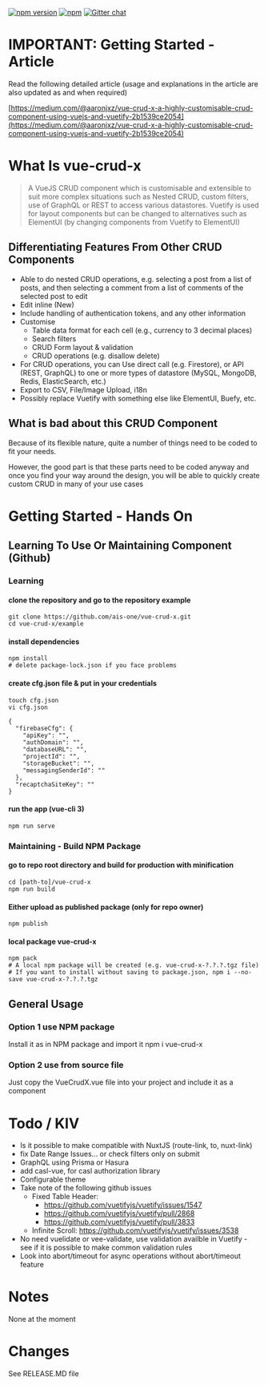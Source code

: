 [![npm version](https://badge.fury.io/js/vue-crud-x.svg)](https://badge.fury.io/js/vue-crud-x) [![npm](https://img.shields.io/npm/dm/vue-crud-x.svg)](https://www.npmjs.com/package/vue-crud-x) [![Gitter chat](https://badges.gitter.im/ais-one/gitter.png)](https://gitter.im/vuecrudx)

# IMPORTANT: Getting Started - Article

Read the following detailed article (usage and explanations in the article are also updated as and when required)

[https://medium.com/@aaronjxz/vue-crud-x-a-highly-customisable-crud-component-using-vuejs-and-vuetify-2b1539ce2054](https://medium.com/@aaronjxz/vue-crud-x-a-highly-customisable-crud-component-using-vuejs-and-vuetify-2b1539ce2054)


# What Is vue-crud-x

> A VueJS CRUD component which is customisable and extensible to suit more complex situations such as Nested CRUD, custom filters, use of GraphQL or REST to access various datastores. Vuetify is used for layout components but can be changed to alternatives such as ElementUI (by changing components from Vuetify to ElementUI)

## Differentiating Features From Other CRUD Components

 * Able to do nested CRUD operations, e.g. selecting a post from a list of posts, and then selecting a comment from a list of comments of the selected post to edit
 * Edit inline (New)
 * Include handling of authentication tokens, and any other information
 * Customise
   * Table data format for each cell (e.g., currency to 3 decimal places)
   * Search filters
   * CRUD Form layout & validation
   * CRUD operations (e.g. disallow delete)
 * For CRUD operations, you can Use direct call (e.g. Firestore), or API (REST, GraphQL) to one or more types of datastore (MySQL, MongoDB, Redis, ElasticSearch, etc.)
 * Export to CSV, File/Image Upload, i18n
 * Possibly replace Vuetify with something else like ElementUI, Buefy, etc.

## What is bad about this CRUD Component

Because of its flexible nature, quite a number of things need to be coded to fit your needs.

However, the good part is that these parts need to be coded anyway and once you find your way around the design, you will be able to quickly create custom CRUD in many of your use cases

# Getting Started - Hands On

## Learning To Use Or Maintaining Component (Github)

### Learning

#### clone the repository and go to the repository example
    git clone https://github.com/ais-one/vue-crud-x.git
    cd vue-crud-x/example

#### install dependencies
    npm install
    # delete package-lock.json if you face problems

#### create cfg.json file & put in your credentials
    touch cfg.json
    vi cfg.json

    {
      "firebaseCfg": {
        "apiKey": "",
        "authDomain": "",
        "databaseURL": "",
        "projectId": "",
        "storageBucket": "",
        "messagingSenderId": ""
      },
      "recaptchaSiteKey": ""  
    }

#### run the app (vue-cli 3)
    npm run serve

### Maintaining - Build NPM Package

#### go to repo root directory and build for production with minification
    cd [path-to]/vue-crud-x
    npm run build

#### Either upload as published package (only for repo owner)
    npm publish

#### local package vue-crud-x
    npm pack
    # A local npm package will be created (e.g. vue-crud-x-?.?.?.tgz file)
    # If you want to install without saving to package.json, npm i --no-save vue-crud-x-?.?.?.tgz


## General Usage

### Option 1 use NPM package

Install it as in NPM package and import it
    npm i vue-crud-x

### Option 2 use from source file

Just copy the VueCrudX.vue file into your project and include it as a component

# Todo / KIV
 * Is it possible to make compatible with NuxtJS (route-link, to, nuxt-link)
 * fix Date Range Issues... or check filters only on submit
 * GraphQL using Prisma or Hasura
 * add casl-vue, for casl authorization library
 * Configurable theme
 * Take note of the following github issues
   * Fixed Table Header:
     * https://github.com/vuetifyjs/vuetify/issues/1547
     * https://github.com/vuetifyjs/vuetify/pull/2868
     * https://github.com/vuetifyjs/vuetify/pull/3833
   * Infinite Scroll:  https://github.com/vuetifyjs/vuetify/issues/3538
 * No need vuelidate or vee-validate, use validation availble in Vuetify - see if it is possible to make common validation rules
 * Look into abort/timeout for async operations without abort/timeout feature

# Notes

None at the moment

# Changes

See RELEASE.MD file
